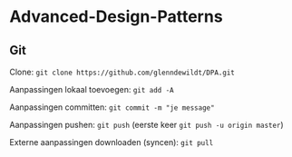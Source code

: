 # Advanced-Design-Patterns

## Git 

Clone: `git clone https://github.com/glenndewildt/DPA.git`

Aanpassingen lokaal toevoegen: `git add -A`

Aanpassingen committen: `git commit -m "je message"`

Aanpassingen pushen: `git push` (eerste keer `git push -u origin master`)

Externe aanpassingen downloaden (syncen): `git pull`